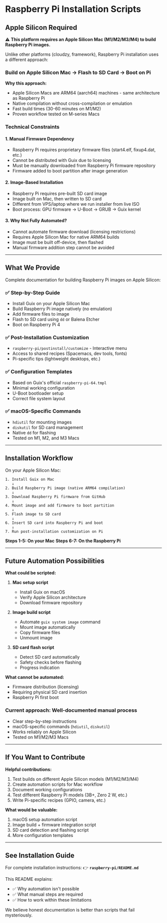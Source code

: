 # Raspberry Pi Installation Scripts

## Apple Silicon Required

⚠️ **This platform requires an Apple Silicon Mac (M1/M2/M3/M4) to build Raspberry Pi images.**

Unlike other platforms (cloudzy, framework), Raspberry Pi installation uses a different approach:

### Build on Apple Silicon Mac → Flash to SD Card → Boot on Pi

**Why this approach:**

- Apple Silicon Macs are ARM64 (aarch64) machines - same architecture as Raspberry Pi
- Native compilation without cross-compilation or emulation
- Fast build times (30-60 minutes on M1/M2)
- Proven workflow tested on M-series Macs

### Technical Constraints

#### 1. Manual Firmware Dependency

- Raspberry Pi requires proprietary firmware files (start4.elf, fixup4.dat, etc.)
- Cannot be distributed with Guix due to licensing
- Must be manually downloaded from Raspberry Pi firmware repository
- Firmware added to boot partition after image generation

#### 2. Image-Based Installation

- Raspberry Pi requires pre-built SD card image
- Image built on Mac, then written to SD card
- Different from VPS/laptop where we run installer from live ISO
- Boot process: GPU firmware → U-Boot → GRUB → Guix kernel

#### 3. Why Not Fully Automated?

- Cannot automate firmware download (licensing restrictions)
- Requires Apple Silicon Mac for native ARM64 builds
- Image must be built off-device, then flashed
- Manual firmware addition step cannot be avoided

---

## What We Provide

Complete documentation for building Raspberry Pi images on Apple Silicon:

### ✅ **Step-by-Step Guide**

- Install Guix on your Apple Silicon Mac
- Build Raspberry Pi image natively (no emulation)
- Add firmware files to image
- Flash to SD card using `dd` or Balena Etcher
- Boot on Raspberry Pi 4

### ✅ **Post-Installation Customization**

- `raspberry-pi/postinstall/customize` - Interactive menu
- Access to shared recipes (Spacemacs, dev tools, fonts)
- Pi-specific tips (lightweight desktops, etc.)

### ✅ **Configuration Templates**

- Based on Guix's official `raspberry-pi-64.tmpl`
- Minimal working configuration
- U-Boot bootloader setup
- Correct file system layout

### ✅ **macOS-Specific Commands**

- `hdiutil` for mounting images
- `diskutil` for SD card management
- Native `dd` for flashing
- Tested on M1, M2, and M3 Macs

---

## Installation Workflow

On your Apple Silicon Mac:

```text
1. Install Guix on Mac
   ↓
2. Build Raspberry Pi image (native ARM64 compilation)
   ↓
3. Download Raspberry Pi firmware from GitHub
   ↓
4. Mount image and add firmware to boot partition
   ↓
5. Flash image to SD card
   ↓
6. Insert SD card into Raspberry Pi and boot
   ↓
7. Run post-installation customization on Pi
```

**Steps 1-5: On your Mac**
**Steps 6-7: On the Raspberry Pi**

---

## Future Automation Possibilities

**What could be scripted:**

1. **Mac setup script**
   - Install Guix on macOS
   - Verify Apple Silicon architecture
   - Download firmware repository

2. **Image build script**
   - Automate `guix system image` command
   - Mount image automatically
   - Copy firmware files
   - Unmount image

3. **SD card flash script**
   - Detect SD card automatically
   - Safety checks before flashing
   - Progress indication

**What cannot be automated:**

- Firmware distribution (licensing)
- Requiring physical SD card insertion
- Raspberry Pi first boot

### Current approach: Well-documented manual process

- Clear step-by-step instructions
- macOS-specific commands (`hdiutil`, `diskutil`)
- Works reliably on Apple Silicon
- Tested on M1/M2/M3 Macs

---

## If You Want to Contribute

**Helpful contributions:**

1. Test builds on different Apple Silicon models (M1/M2/M3/M4)
2. Create automation scripts for Mac workflow
3. Document working configurations
4. Test different Raspberry Pi models (3B+, Zero 2 W, etc.)
5. Write Pi-specific recipes (GPIO, camera, etc.)

**What would be valuable:**

1. macOS setup automation script
2. Image build + firmware integration script
3. SD card detection and flashing script
4. More configuration templates

---

## See Installation Guide

For complete installation instructions:
👉 **`raspberry-pi/README.md`**

This README explains:

- ✅ Why automation isn't possible
- ✅ What manual steps are required
- ✅ How to work within these limitations

We believe honest documentation is better than scripts that fail mysteriously.
